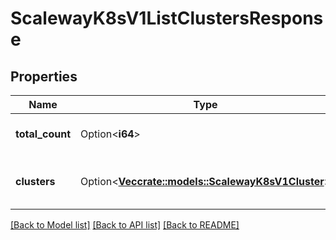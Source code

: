 # ScalewayK8sV1ListClustersResponse

## Properties

Name | Type | Description | Notes
------------ | ------------- | ------------- | -------------
**total_count** | Option<**i64**> | The total number of clusters | [optional]
**clusters** | Option<[**Vec<crate::models::ScalewayK8sV1Cluster>**](scaleway.k8s.v1.Cluster.md)> | The paginated returned clusters | [optional]

[[Back to Model list]](../README.md#documentation-for-models) [[Back to API list]](../README.md#documentation-for-api-endpoints) [[Back to README]](../README.md)


